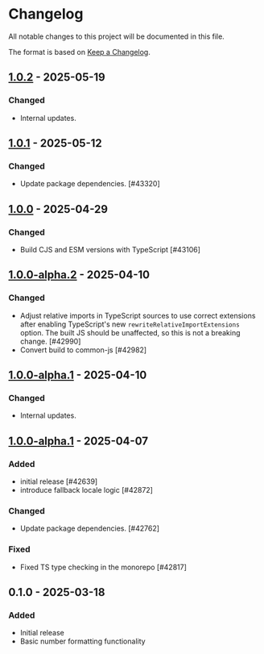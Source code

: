 # Changelog

All notable changes to this project will be documented in this file.

The format is based on [Keep a Changelog](https://keepachangelog.com/en/1.0.0/).

## [1.0.2] - 2025-05-19
### Changed
- Internal updates.

## [1.0.1] - 2025-05-12
### Changed
- Update package dependencies. [#43320]

## [1.0.0] - 2025-04-29
### Changed
- Build CJS and ESM versions with TypeScript [#43106]

## [1.0.0-alpha.2] - 2025-04-10
### Changed
- Adjust relative imports in TypeScript sources to use correct extensions after enabling TypeScript's new `rewriteRelativeImportExtensions` option. The built JS should be unaffected, so this is not a breaking change. [#42990]
- Convert build to common-js [#42982]

## [1.0.0-alpha.1] - 2025-04-10
### Changed
- Internal updates.

## [1.0.0-alpha.1] - 2025-04-07
### Added
- initial release [#42639]
- introduce fallback locale logic [#42872]

### Changed
- Update package dependencies. [#42762]

### Fixed
- Fixed TS type checking in the monorepo [#42817]

## 0.1.0 - 2025-03-18
### Added
- Initial release
- Basic number formatting functionality

[1.0.2]: https://github.com/Automattic/number-formatters/compare/1.0.1...1.0.2
[1.0.1]: https://github.com/Automattic/number-formatters/compare/1.0.0...1.0.1
[1.0.0]: https://github.com/Automattic/number-formatters/compare/1.0.0-alpha.2...1.0.0
[1.0.0-alpha.2]: https://github.com/Automattic/number-formatters/compare/1.0.0-alpha.1...1.0.0-alpha.2
[1.0.0-alpha.1]: https://github.com/Automattic/number-formatters/compare/0.1.0...1.0.0-alpha.1
